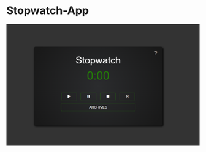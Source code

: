 ﻿# Stopwatch-App

  <a href="https://dkurpiel.github.io/Stopwatch-App/" target="_blank">
   <img src="./Stopwatch.png" alt="StopwatchApp" />
  </a>
